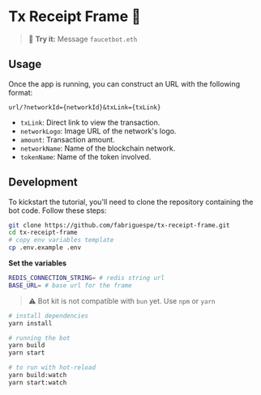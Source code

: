 # Tx Receipt Frame 🧾

> 💬 **Try it:** Message `faucetbot.eth`

## Usage

Once the app is running, you can construct an URL with the following format:

```
url/?networkId={networkId}&txLink={txLink}
```

- `txLink`: Direct link to view the transaction.
- `networkLogo`: Image URL of the network's logo.
- `amount`: Transaction amount.
- `networkName`: Name of the blockchain network.
- `tokenName`: Name of the token involved.

## Development

To kickstart the tutorial, you'll need to clone the repository containing the bot code. Follow these steps:

```bash
git clone https://github.com/fabriguespe/tx-receipt-frame.git
cd tx-receipt-frame
# copy env variables template
cp .env.example .env
```

**Set the variables**

```bash
REDIS_CONNECTION_STRING= # redis string url
BASE_URL= # base url for the frame
```

> ⚠️ Bot kit is not compatible with `bun` yet. Use `npm` or `yarn`

```bash
# install dependencies
yarn install

# running the bot
yarn build
yarn start

# to run with hot-reload
yarn build:watch
yarn start:watch
```

